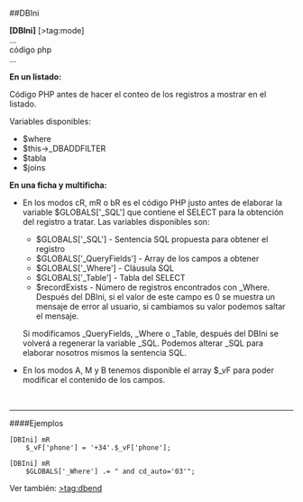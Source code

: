 ##DBIni

**[DBIni]**  [>tag:mode]
<br>...<br>código php<br>...

**En un listado:**

Código PHP antes de hacer el conteo de los registros a mostrar en el listado.

Variables disponibles:

- $where
- $this->_DBADDFILTER
- $tabla
- $joins

**En una ficha y multificha:**

- En los modos cR, mR o bR es el código PHP justo antes de elaborar la variable $GLOBALS['_SQL'] que contiene el SELECT para la obtención del registro a tratar. Las variables disponibles son:

	- $GLOBALS['_SQL']  - Sentencia SQL propuesta para obtener el registro
    - $GLOBALS['_QueryFields'] - Array de los campos a obtener
    - $GLOBALS['_Where'] - Cláusula SQL
    - $GLOBALS['_Table'] - Tabla del SELECT
    - $recordExists - Número de registros encontrados con _Where. Después del DBIni, si el valor de este campo es 0 se muestra un 
    	mensaje de error al usuario, si cambiamos su valor podemos saltar el mensaje.
    
    Si modificamos _QueryFields, _Where o _Table, después del DBIni se volverá a regenerar la variable _SQL.
    Podemos alterar _SQL para elaborar nosotros mismos la sentencia SQL.

- En los modos A, M y B tenemos disponible el array $_vF para poder modificar el contenido de los campos.

<br>    

- - -


####Ejemplos

```
[DBIni] mR
	$_vF['phone'] = '+34'.$_vF['phone'];
```

```
[DBIni] mR
	$GLOBALS['_Where'] .= " and cd_auto='03'";
```

Ver también:
	[>tag:dbend](DBEnd)
   
